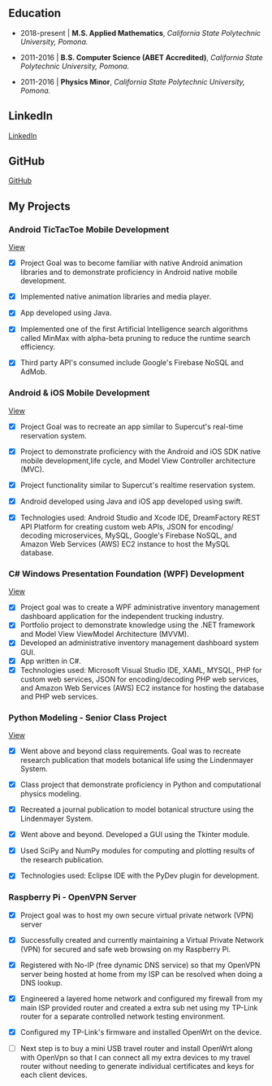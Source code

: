 ## Education
- 2018-present | **M.S. Applied Mathematics**, *California State Polytechnic University, Pomona.*

- 2011-2016 | **B.S. Computer Science (ABET Accredited)**, *California State Polytechnic University, Pomona.*

- 2011-2016 | **Physics Minor**, *California State Polytechnic University, Pomona.*

## LinkedIn
[LinkedIn](https://www.linkedin.com/in/gnmartinez)

## GitHub
[GitHub](https://www.github.com/gmar1274)

## My Projects

### Android TicTacToe Mobile Development

[View](https://github.com/gmar1274/Mobile_AI_TicTacToe/wiki)

- [x] Project Goal was to become familiar with native Android animation libraries and to demonstrate proficiency in Android native mobile development.

- [x] Implemented native animation libraries and media player.

- [x] App developed using Java.

- [x] Implemented one of the first Artificial Intelligence search algorithms called MinMax with alpha-beta pruning to reduce the runtime search efficiency.

- [x] Third party API's consumed include Google's Firebase NoSQL and AdMob.


### Android \& iOS Mobile Development

[View](https://github.com/gmar1274/Android-Firebase)

- [x] Project Goal was to recreate an app similar to Supercut's real-time reservation system.

- [x] Project to demonstrate proficiency with the Android and iOS SDK native mobile development,life cycle, and Model View Controller architecture (MVC).

- [x] Project functionality similar to Supercut's realtime reservation system.

- [x] Android developed using Java and iOS app developed using swift.

- [x] Technologies used: Android Studio and Xcode IDE, DreamFactory REST API Platform for creating custom web APIs, JSON for encoding/ decoding microservices, MySQL, Google's Firebase NoSQL, and Amazon Web Services (AWS) EC2 instance to host the MySQL database.

### C\# Windows Presentation Foundation (WPF) Development	

[View](https://github.com/gmar1274/FTNTransport)

- [x] Project goal was to create a WPF administrative inventory management dashboard  application for the independent trucking industry.
- [x] Portfolio project to demonstrate knowledge using the .NET framework and Model View ViewModel Architecture (MVVM).
- [x] Developed an administrative inventory management dashboard system GUI.
- [x] App written in C\#.
- [x] Technologies used: Microsoft Visual Studio IDE, XAML, MYSQL, PHP for custom web services, JSON for encoding/decoding PHP web services, and Amazon Web Services (AWS) EC2 instance for hosting the database and PHP web services.

### Python Modeling - Senior Class Project

[View](https://github.com/gmar1274/ComputationalBiologyPhy409Project)

- [x] Went above and beyond class requirements. Goal was to recreate research publication that models botanical life using the Lindenmayer System.

- [x] Class project that demonstrate proficiency in Python and computational physics modeling.

- [x] Recreated a journal publication to model botanical structure using the Lindenmayer System.

- [x] Went above and beyond. Developed a GUI using the Tkinter module.

- [x] Used SciPy and NumPy modules for computing and plotting results of the research publication.

- [x] Technologies used: Eclipse IDE with the PyDev plugin for development.

### Raspberry Pi - OpenVPN Server

- [x] Project goal was to host my own secure virtual private network (VPN) server
		
- [x] Successfully created and currently maintaining a Virtual Private Network (VPN) for secured and safe web browsing on my Raspberry Pi.
		
- [x] Registered with No-IP (free dynamic DNS service) so that my OpenVPN server being hosted at home from my ISP can be resolved when doing a DNS lookup.
		
- [x] Engineered a layered home network and configured my firewall from my main ISP provided router and created a extra sub net using my TP-Link router for a separate controlled network testing environment.
		
- [x] Configured my TP-Link's firmware and installed OpenWrt on the device.
    
- [ ] Next step is to buy a mini USB travel router and install OpenWrt along with OpenVpn so that I can connect all my extra devices to my travel router without needing to generate individual certificates and keys for each client devices.
